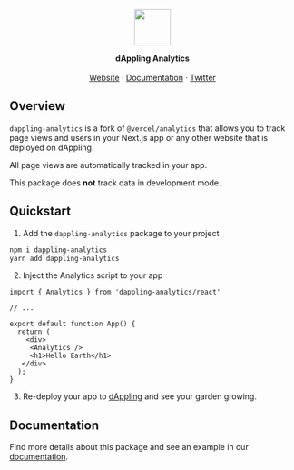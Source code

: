 <p align="center">
  <img width="64"src="https://github.com/alwaysbegrowing/dappling/blob/main/apps/dappling.network/public/meta/Profile-Social%20networks.png">
</p>


<div align="center"><strong>dAppling Analytics</strong></div>
<br />
<div align="center">
<a href="https://dappling.network">Website</a>
<span> · </span>
<a href="https://docs.dappling.network/guides/site-analytics">Documentation</a>
<span> · </span>
<a href="https://twitter.com/dApplingNetwork">Twitter</a>
</div>

## Overview

`dappling-analytics` is a fork of `@vercel/analytics` that allows you to track page views and users in your Next.js app or any other website that is deployed on dAppling.

All page views are automatically tracked in your app.

This package does **not** track data in development mode.

## Quickstart

1. Add the `dappling-analytics` package to your project

```bash
npm i dappling-analytics
yarn add dappling-analytics
```

2. Inject the Analytics script to your app

```
import { Analytics } from 'dappling-analytics/react'

// ...

export default function App() {
  return (
    <div>
     <Analytics />
     <h1>Hello Earth</h1>
   </div>
  );
}
```

3. Re-deploy your app to [dAppling](https://dappling.network) and see your garden growing.

## Documentation

Find more details about this package and see an example in our [documentation](https://docs.dappling.network/guides/site-analytics).
